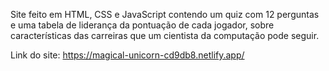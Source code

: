 Site feito em HTML, CSS e JavaScript contendo um quiz com 12 perguntas e uma tabela de liderança da pontuação de cada jogador, sobre características das carreiras que um cientista da computação pode seguir.

Link do site: https://magical-unicorn-cd9db8.netlify.app/
